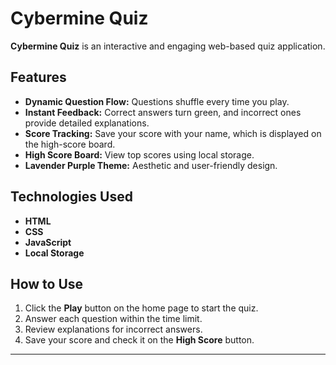# Cybermine Quiz

**Cybermine Quiz** is an interactive and engaging web-based quiz application.

## Features
- **Dynamic Question Flow:** Questions shuffle every time you play.
- **Instant Feedback:** Correct answers turn green, and incorrect ones provide detailed explanations.
- **Score Tracking:** Save your score with your name, which is displayed on the high-score board.
- **High Score Board:** View top scores using local storage.
- **Lavender Purple Theme:** Aesthetic and user-friendly design.

## Technologies Used
- **HTML**  
- **CSS**  
- **JavaScript**  
- **Local Storage**

## How to Use
1. Click the **Play** button on the home page to start the quiz.
2. Answer each question within the time limit.
3. Review explanations for incorrect answers.
4. Save your score and check it on the **High Score** button.

---
